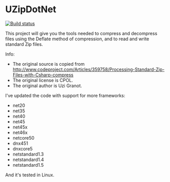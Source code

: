 # UZipDotNet

[![Build status](https://ci.appveyor.com/api/projects/status/nbm60f2wduyi53tt?svg=true)](https://ci.appveyor.com/project/StefH/uzipdotnet)

This project will give you the tools needed to compress and decompress files using the Deflate method of compression, and to read and write standard Zip files.

Info:
* The original source is copied from http://www.codeproject.com/Articles/359758/Processing-Standard-Zip-Files-with-Csharp-compress
* The original license is CPOL.
* The original author is Uzi Granot.

I've updated the code with support for more frameworks:
* net20
* net35
* net40
* net45
* net45x
* net46x
* netcore50
* dnx451
* dnxcore5
* netstandard1.3
* netstandard1.4
* netstandard1.5

And it's tested in Linux.
